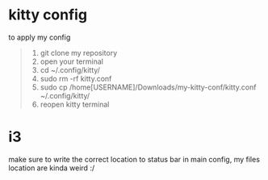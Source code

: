 # kitty config

 to apply my config

>  1. git clone my repository
>  2. open your terminal
>  3. cd ~/.config/kitty/
>  4. sudo rm -rf kitty.conf
>  5. sudo cp /home[USERNAME]/Downloads/my-kitty-conf/kitty.conf ~/.config/kitty/
>  6. reopen kitty terminal

# i3
 
make sure to write the correct location to status bar in main config, my files location are kinda weird :/
